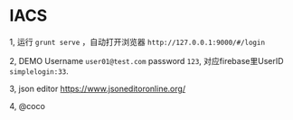 IACS
====

1, 运行 `grunt serve` ，自动打开浏览器 `http://127.0.0.1:9000/#/login`

2, DEMO Username `user01@test.com` password `123`, 对应firebase里UserID `simplelogin:33`.

3, json editor https://www.jsoneditoronline.org/

4, @coco


